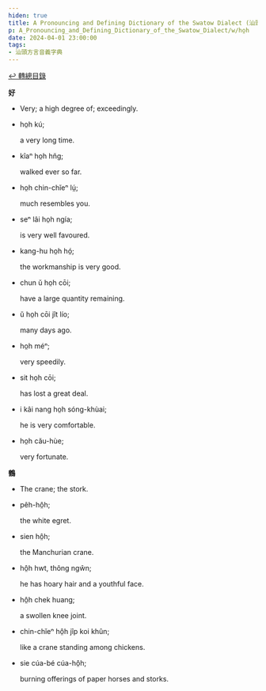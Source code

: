 ```yaml
---
hiden: true
title: A Pronouncing and Defining Dictionary of the Swatow Dialect (汕頭方言音義字典) / ho̤h
p: A_Pronouncing_and_Defining_Dictionary_of_the_Swatow_Dialect/w/ho̤h
date: 2024-04-01 23:00:00
tags: 
- 汕頭方言音義字典
---
```


[↩️ 轉總目錄](/A_Pronouncing_and_Defining_Dictionary_of_the_Swatow_Dialect)


**好**
- Very; a high degree of; exceedingly.

- ho̤h kú;

  a very long time.

- kîaⁿ ho̤h hn̆g;

  walked ever so far.

- ho̤h chin-chĭeⁿ lṳ́;

  much resembles you.

- seⁿ lâi ho̤h ngía;

  is very well favoured.

- kang-hu ho̤h hó̤;

  the workmanship is very good.

- chun ŭ ho̤h cōi;

  have a large quantity remaining.

- ŭ ho̤h cōi jît lío;

  many days ago.

- ho̤h méⁿ;

  very speedily.

- sit ho̤h cōi;

  has lost a great deal.

- i kâi nang ho̤h sóng-khùai;

  he is very comfortable.

- ho̤h cău-hùe;

  very fortunate.

**鶴**
- The crane; the stork.

- pêh-hô̤h;

  the white egret.

- sien hô̤h;

  the Manchurian crane.

- hô̤h hwt, thông ngŵn;

  he has hoary hair and a youthful face.

- hô̤h chek huang;

  a swollen knee joint.

- chin-chĭeⁿ hô̤h jîp koi khûn;

  like a crane standing among chickens.

- sie cúa-bé cúa-hô̤h;

  burning offerings of paper horses and storks.